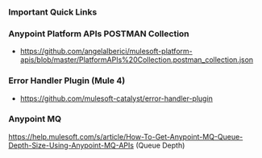 ### Important Quick Links

### Anypoint Platform APIs POSTMAN Collection
- https://github.com/angelalberici/mulesoft-platform-apis/blob/master/PlatformAPIs%20Collection.postman_collection.json

### Error Handler Plugin (Mule 4)
- https://github.com/mulesoft-catalyst/error-handler-plugin

### Anypoint MQ
https://help.mulesoft.com/s/article/How-To-Get-Anypoint-MQ-Queue-Depth-Size-Using-Anypoint-MQ-APIs (Queue Depth)
